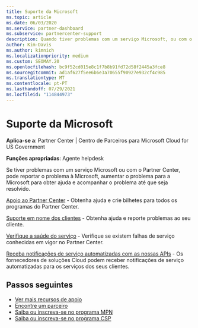 ```yaml
---
title: Suporte da Microsoft
ms.topic: article
ms.date: 06/03/2020
ms.service: partner-dashboard
ms.subservice: partnercenter-support
description: Quando tiver problemas com um serviço Microsoft, ou com o Partner Center, pode escalar para a Microsoft para pedir ajuda e rastrear o problema até que seja resolvido.
author: Kim-Davis
ms.author: kimnich
ms.localizationpriority: medium
ms.custom: SEOMAY.20
ms.openlocfilehash: bc9f52cd015e8c1f7b8b91fd72d58f2445a3fce8
ms.sourcegitcommit: ad1af627f5ee6b6e3a70655f90927e932cf4c985
ms.translationtype: MT
ms.contentlocale: pt-PT
ms.lasthandoff: 07/29/2021
ms.locfileid: "114844973"
---
```

# <a name="support-from-microsoft"></a>Suporte da Microsoft

**Aplica-se a**: Partner Center | Centro de Parceiros para Microsoft Cloud for US Government

**Funções apropriadas**: Agente helpdesk

Se tiver problemas com um serviço Microsoft ou com o Partner Center, pode reportar o problema à Microsoft, aumentar o problema para a Microsoft para obter ajuda e acompanhar o problema até que seja resolvido.

[Apoio ao Partner Center](report-problems-with-partner-center.md) - Obtenha ajuda e crie bilhetes para todos os programas do Partner Center.

[Suporte em nome dos clientes](report-problems-on-behalf-of-a-customer.md) - Obtenha ajuda e reporte problemas ao seu cliente.

[Verifique a saúde do serviço](check-service-health.md) - Verifique se existem falhas de serviço conhecidas em vigor no Partner Center.

[Receba notificações de serviço automatizadas com as nossas APIs](get-automated-service-notifications-with-our-apis.md) - Os fornecedores de soluções Cloud podem receber notificações de serviço automatizadas para os serviços dos seus clientes.

## <a name="next-steps"></a>Passos seguintes

- [Ver mais recursos de apoio](https://partner.microsoft.com/support/?stage=1)
- [Encontre um parceiro](find-a-partner.md)
- [Saiba ou inscreva-se no programa MPN](https://partner.microsoft.com/membership)
- [Saiba ou inscreva-se no programa CSP](https://partner.microsoft.com/membership/cloud-solution-provider)
